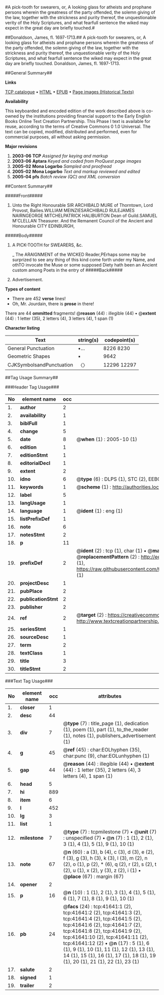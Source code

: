 #A pick-tooth for swearers, or, A looking glass for atheists and prophane persons wherein the greatness of the party offended, the solemn giving of the law, together with the strickness and purity thereof, the unquestionable verity of the Holy Scriptures, and what fearfull sentence the wiked may expect in the great day are briefly touched.#

##Donaldson, James, fl. 1697-1713.##
A pick-tooth for swearers, or, A looking glass for atheists and prophane persons wherein the greatness of the party offended, the solemn giving of the law, together with the strickness and purity thereof, the unquestionable verity of the Holy Scriptures, and what fearfull sentence the wiked may expect in the great day are briefly touched.
Donaldson, James, fl. 1697-1713.

##General Summary##

**Links**

[TCP catalogue](http://www.ota.ox.ac.uk/tcp/)  • 
[HTML](http://tei.it.ox.ac.uk/tcp/Texts-HTML/free/A36/A36289.html)  • 
[EPUB](http://tei.it.ox.ac.uk/tcp/Texts-EPUB/free/A36/A36289.epub) • 
[Page images (Historical Texts)](https://data.historicaltexts.jisc.ac.uk/view?pubId=eebo-08713170e&pageId=eebo-08713170e-41641-1)

**Availability**

This keyboarded and encoded edition of the
	       work described above is co-owned by the institutions
	       providing financial support to the Early English Books
	       Online Text Creation Partnership. This Phase I text is
	       available for reuse, according to the terms of Creative
	       Commons 0 1.0 Universal. The text can be copied,
	       modified, distributed and performed, even for
	       commercial purposes, all without asking permission.

**Major revisions**

1. __2003-06__ __TCP__ *Assigned for keying and markup*
1. __2003-06__ __Aptara__ *Keyed and coded from ProQuest page images*
1. __2005-02__ __Mona Logarbo__ *Sampled and proofread*
1. __2005-02__ __Mona Logarbo__ *Text and markup reviewed and edited*
1. __2005-04__ __pfs__ *Batch review (QC) and XML conversion*

##Content Summary##

#####Front#####

1. Unto the Right Honourable
SIR ARCHIBALD MURE
of Thorntown, Lord Provost,
Bailies.WILLIAM MEINZIESARCHIBALD RULEJAMES NAIRNGEORGE MITCHELPATRICK HALIBURTON Dean of Guild.SAMUEL M'CLELLAN Theasurer.
And the Remanent Council of the Ancient and
Honourable CITY
EDINBURGH,

#####Body#####

1. A PICK-TOOTH for
SWEARERS, &c.

    _ The ARAIGNMENT of the
WICKED
Reader,PErhaps some may be surprized to see any thing of this kind come
forth under my Name, and othTO invocate the Muse or some supposed Diety hath been an Ancient
custom among Poets in the entry of 
#####Back#####

1. Advertisement.

**Types of content**

  * There are 452 **verse** lines!
  * Oh, Mr. Jourdain, there is **prose** in there!

There are 44 **ommitted** fragments! 
 @__reason__ (44) : illegible (44)  •  @__extent__ (44) : 1 letter (35), 2 letters (4), 3 letters (4), 1 span (1)

**Character listing**


|Text|string(s)|codepoint(s)|
|---|---|---|
|General Punctuation|•…|8226 8230|
|Geometric Shapes|▪|9642|
|CJKSymbolsandPunctuation|〈〉|12296 12297|

##Tag Usage Summary##

###Header Tag Usage###

|No|element name|occ|attributes|
|---|---|---|---|
|1.|__author__|2||
|2.|__availability__|1||
|3.|__biblFull__|1||
|4.|__change__|5||
|5.|__date__|8| @__when__ (1) : 2005-10 (1)|
|6.|__edition__|1||
|7.|__editionStmt__|1||
|8.|__editorialDecl__|1||
|9.|__extent__|2||
|10.|__idno__|6| @__type__ (6) : DLPS (1), STC (2), EEBO-CITATION (1), OCLC (1), VID (1)|
|11.|__keywords__|1| @__scheme__ (1) : http://authorities.loc.gov/ (1)|
|12.|__label__|5||
|13.|__langUsage__|1||
|14.|__language__|1| @__ident__ (1) : eng (1)|
|15.|__listPrefixDef__|1||
|16.|__note__|6||
|17.|__notesStmt__|2||
|18.|__p__|11||
|19.|__prefixDef__|2| @__ident__ (2) : tcp (1), char (1)  •  @__matchPattern__ (2) : ([0-9\-]+):([0-9IVX]+) (1), (.+) (1)  •  @__replacementPattern__ (2) : http://eebo.chadwyck.com/downloadtiff?vid=$1&page=$2 (1), https://raw.githubusercontent.com/textcreationpartnership/Texts/master/tcpchars.xml#$1 (1)|
|20.|__projectDesc__|1||
|21.|__pubPlace__|2||
|22.|__publicationStmt__|2||
|23.|__publisher__|2||
|24.|__ref__|2| @__target__ (2) : https://creativecommons.org/publicdomain/zero/1.0/ (1), http://www.textcreationpartnership.org/docs/. (1)|
|25.|__seriesStmt__|1||
|26.|__sourceDesc__|1||
|27.|__term__|2||
|28.|__textClass__|1||
|29.|__title__|3||
|30.|__titleStmt__|2||


###Text Tag Usage###

|No|element name|occ|attributes|
|---|---|---|---|
|1.|__closer__|1||
|2.|__desc__|44||
|3.|__div__|7| @__type__ (7) : title_page (1), dedication (1), poem (1), part (1), to_the_reader (1), notes (1), publishers_advertisement (1)|
|4.|__g__|45| @__ref__ (45) : char:EOLhyphen (35), char:punc (9), char:EOLunhyphen (1)|
|5.|__gap__|44| @__reason__ (44) : illegible (44)  •  @__extent__ (44) : 1 letter (35), 2 letters (4), 3 letters (4), 1 span (1)|
|6.|__head__|5||
|7.|__hi__|889||
|8.|__item__|6||
|9.|__l__|452||
|10.|__lg__|3||
|11.|__list__|1||
|12.|__milestone__|7| @__type__ (7) : tcpmilestone (7)  •  @__unit__ (7) : unspecified (7)  •  @__n__ (7) : 1 (1), 2 (1), 3 (1), 4 (1), 5 (1), 9 (1), 10 (1)|
|13.|__note__|67| @__n__ (60) : a (3), b (4), c (3), d (3), e (2), f (3), g (3), h (3), k (3), l (3), m (2), n (2), o (1), p (2), * (6), q (2), r (2), s (2), t (2), u (1), x (2), y (3), z (2), i (1)  •  @__place__ (67) : margin (67)|
|14.|__opener__|2||
|15.|__p__|16| @__n__ (10) : 1 (1), 2 (1), 3 (1), 4 (1), 5 (1), 6 (1), 7 (1), 8 (1), 9 (1), 10 (1)|
|16.|__pb__|24| @__facs__ (24) : tcp:41641:1 (2), tcp:41641:2 (2), tcp:41641:3 (2), tcp:41641:4 (2), tcp:41641:5 (2), tcp:41641:6 (2), tcp:41641:7 (2), tcp:41641:8 (2), tcp:41641:9 (2), tcp:41641:10 (2), tcp:41641:11 (2), tcp:41641:12 (2)  •  @__n__ (17) : 5 (1), 6 (1), 9 (1), 10 (1), 11 (1), 12 (1), 13 (1), 14 (1), 15 (1), 16 (1), 17 (1), 18 (1), 19 (1), 20 (1), 21 (1), 22 (1), 23 (1)|
|17.|__salute__|2||
|18.|__signed__|1||
|19.|__trailer__|2||
